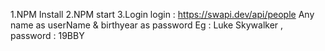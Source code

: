 1.NPM Install
2.NPM start
3.Login
login : https://swapi.dev/api/people
Any name as userName & birthyear as password
Eg : Luke Skywalker , password : 19BBY
